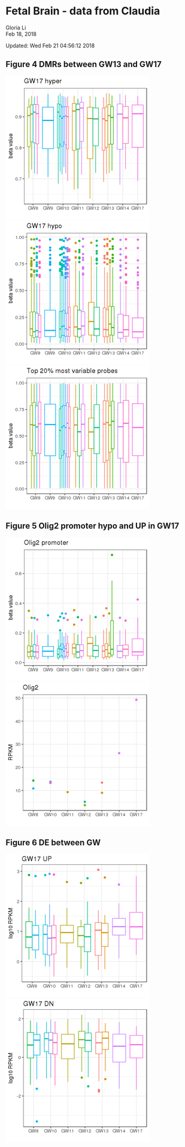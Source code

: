 # Fetal Brain - data from Claudia
Gloria Li  
Feb 18, 2018  

Updated: Wed Feb 21 04:56:12 2018



## Figure 4 DMRs between GW13 and GW17

![](Claudia_files/figure-html/DMR-1.png)<!-- -->![](Claudia_files/figure-html/DMR-2.png)<!-- -->![](Claudia_files/figure-html/DMR-3.png)<!-- -->

## Figure 5 Olig2 promoter hypo and UP in GW17

![](Claudia_files/figure-html/Olig2-1.png)<!-- -->![](Claudia_files/figure-html/Olig2-2.png)<!-- -->

## Figure 6 DE between GW

![](Claudia_files/figure-html/GW-1.png)<!-- -->![](Claudia_files/figure-html/GW-2.png)<!-- -->

